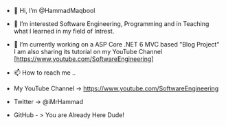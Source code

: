 - 👋 Hi, I’m @HammadMaqbool
- 👀 I’m interested Software Engineering, Programming and in Teaching what I learned in my field of Intrest.
- 🌱 I’m currently working on a ASP Core .NET 6 MVC based "Blog Project" I am also sharing its tutorial on my YouTube Channel [https://www.youtube.com/SoftwareEngineering]

- 📫 How to reach me ..
- My YouTube Channel -> https://www.youtube.com/SoftwareEngineering
- Twitter -> @iMrHammad
- GitHub - > You are Already Here Dude!

<!---
HammadMaqbool/HammadMaqbool is a ✨ special ✨ repository because its `README.md` (this file) appears on your GitHub profile.
You can click the Preview link to take a look at your changes.
--->
